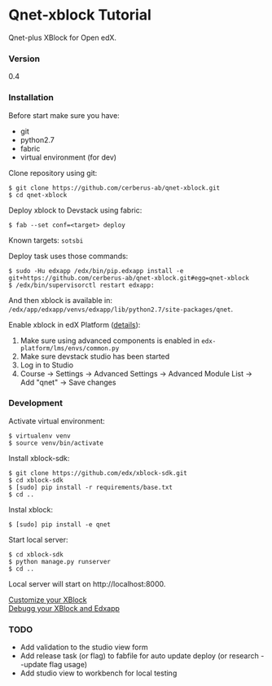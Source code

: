 # Qnet-xblock Tutorial
Qnet-plus XBlock for Open edX.

### Version
0.4

### Installation
Before start make sure you have:
* git
* python2.7
* fabric
* virtual environment (for dev)

Clone repository using git:
```
$ git clone https://github.com/cerberus-ab/qnet-xblock.git
$ cd qnet-xblock
```

Deploy xblock to Devstack using fabric:
```
$ fab --set conf=<target> deploy
```
Known targets: `sotsbi`

Deploy task uses those commands:
```
$ sudo -Hu edxapp /edx/bin/pip.edxapp install -e git+https://github.com/cerberus-ab/qnet-xblock.git#egg=qnet-xblock
$ /edx/bin/supervisorctl restart edxapp:
```
And then xblock is available in: `/edx/app/edxapp/venvs/edxapp/lib/python2.7/site-packages/qnet`.

Enable xblock in edX Platform ([details](http://edx.readthedocs.io/projects/xblock-tutorial/en/latest/edx_platform/index.html)):
1. Make sure using advanced components is enabled in `edx-platform/lms/envs/common.py`
2. Make sure devstack studio has been started
3. Log in to Studio
4. Course -> Settings -> Advanced Settings -> Advanced Module List -> Add "qnet" -> Save changes

### Development
Activate virtual environment:
```
$ virtualenv venv
$ source venv/bin/activate
```

Install xblock-sdk:
```
$ git clone https://github.com/edx/xblock-sdk.git
$ cd xblock-sdk
$ [sudo] pip install -r requirements/base.txt
$ cd ..
```

Instal xblock:
```
$ [sudo] pip install -e qnet
```

Start local server:
```
$ cd xblock-sdk
$ python manage.py runserver
$ cd ..
```

Local server will start on http://localhost:8000. 

[Customize your XBlock](http://edx.readthedocs.io/projects/xblock-tutorial/en/latest/customize/index.html)  
[Debugg your XBlock and Edxapp](https://openedx.atlassian.net/wiki/display/OpenOPS/Debugging+Edxapp)

### TODO
* Add validation to the studio view form
* Add release task (or flag) to fabfile for auto update deploy (or research --update flag usage)
* Add studio view to workbench for local testing